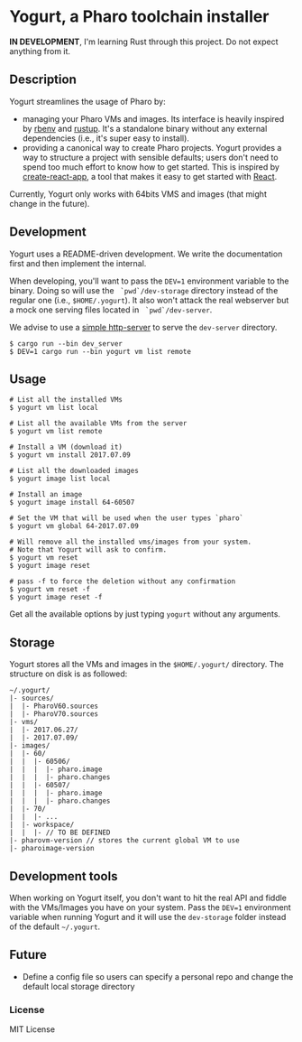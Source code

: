 # Yogurt, a Pharo toolchain installer

**IN DEVELOPMENT**, I'm learning Rust through this project. Do not expect
anything from it.

## Description

Yogurt streamlines the usage of Pharo by:

- managing your Pharo VMs and images. Its interface is heavily inspired by
[rbenv](https://github.com/rbenv/rbenv) and [rustup](https://www.rustup.rs/).
It's a standalone binary without any external dependencies (i.e., it's
super easy to install).
- providing a canonical way to create Pharo projects. Yogurt provides a
way to structure a project with sensible defaults; users don't need to
spend too much  effort to know how to get started. This is inspired by
[create-react-app](https://github.com/facebookincubator/create-react-app),
a tool that makes it easy to get started with
[React](https://facebook.github.io/react/).

Currently, Yogurt only works with 64bits VMS and images (that might
change in the future).

## Development

Yogurt uses a README-driven development. We write the documentation first and 
then implement the internal.

When developing, you'll want to pass the `DEV=1` environment variable to the
binary. Doing so will use the `` `pwd`/dev-storage`` directory instead of the 
regular one (i.e., `$HOME/.yogurt`). It also won't attack the real webserver 
but a mock one serving files located in `` `pwd`/dev-server``.

We advise to use a [simple http-server](https://github.com/richardanaya/http-server)
to serve the `dev-server` directory.


    $ cargo run --bin dev_server
    $ DEV=1 cargo run --bin yogurt vm list remote


## Usage

    # List all the installed VMs 
    $ yogurt vm list local

    # List all the available VMs from the server
    $ yogurt vm list remote

    # Install a VM (download it)
    $ yogurt vm install 2017.07.09

    # List all the downloaded images
    $ yogurt image list local

    # Install an image
    $ yogurt image install 64-60507

    # Set the VM that will be used when the user types `pharo`
    $ yogurt vm global 64-2017.07.09
    
    # Will remove all the installed vms/images from your system.
    # Note that Yogurt will ask to confirm.
    $ yogurt vm reset
    $ yogurt image reset
    
    # pass -f to force the deletion without any confirmation
    $ yogurt vm reset -f
    $ yogurt image reset -f
    
    
Get all the available options by just typing `yogurt` without any arguments.

## Storage

Yogurt stores all the VMs and images in the `$HOME/.yogurt/` directory. The structure
on disk is as followed:

    ~/.yogurt/
    |- sources/
    |  |- PharoV60.sources
    |  |- PharoV70.sources
    |- vms/
    |  |- 2017.06.27/
    |  |- 2017.07.09/
    |- images/
    |  |- 60/
    |  |  |- 60506/
    |  |  |  |- pharo.image
    |  |  |  |- pharo.changes
    |  |  |- 60507/
    |  |  |  |- pharo.image
    |  |  |  |- pharo.changes
    |  |- 70/
    |  |  |- ...
    |  |- workspace/
    |  |  |- // TO BE DEFINED
    |- pharovm-version // stores the current global VM to use
    |- pharoimage-version

## Development tools

When working on Yogurt itself, you don't want to hit the real API and fiddle with the 
VMs/Images you have on your system. Pass the `DEV=1` environment variable when running
Yogurt and it will use the `dev-storage` folder instead of the default `~/.yogurt`.


## Future

- Define a config file so users can specify a personal repo and change the
  default local storage directory

### License

MIT License